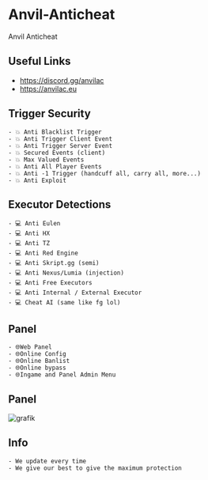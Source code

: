 # Anvil-Anticheat
Anvil Anticheat

## Useful Links
- https://discord.gg/anvilac
- https://anvilac.eu

## Trigger Security
```
- 💥 Anti Blacklist Trigger
- 💥 Anti Trigger Client Event
- 💥 Anti Trigger Server Event
- 💥 Secured Events (client)
- 💥 Max Valued Events
- 💥 Anti All Player Events
- 💥 Anti -1 Trigger (handcuff all, carry all, more...)
- 💥 Anti Exploit
```

## Executor Detections
```
- 💻 Anti Eulen
- 💻 Anti HX
- 💻 Anti TZ
- 💻 Anti Red Engine
- 💻 Anti Skript.gg (semi)
- 💻 Anti Nexus/Lumia (injection)
- 💻 Anti Free Executors
- 💻 Anti Internal / External Executor
- 💻 Cheat AI (same like fg lol)
```

## Panel
```
- 🌐Web Panel
- 🌐Online Config
- 🌐Online Banlist
- 🌐Online bypass
- 🌐Ingame and Panel Admin Menu
```

## Panel
![grafik](https://github.com/Jeromebro06/Anvil-Anticheat/assets/127216397/6d46341f-9ab9-4c58-98b0-33b346754d2b)

## Info
```
- We update every time
- We give our best to give the maximum protection
```
